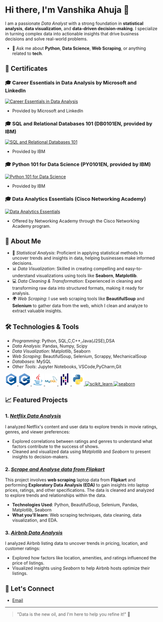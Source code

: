# Hi there, I'm Vanshika Ahuja 👋

I am a passionate *Data Analyst* with a strong foundation in **statistical analysis**, **data visualization**, and **data-driven decision-making**. I specialize in turning complex data into actionable insights that drive business decisions and solve real-world problems.
- 💬 Ask me about **Python**, **Data Science**, **Web Scraping**, or anything related to **tech**.

## 📜 Certificates

### 🎓 Career Essentials in Data Analysis by Microsoft and LinkedIn
[![Career Essentials in Data Analysis](https://drive.google.com/uc?export=view&id=1NEHoCXONcdtCrZ6N5XDbyrypOB40EdB3)](https://drive.google.com/file/d/1NEHoCXONcdtCrZ6N5XDbyrypOB40EdB3/view?usp=drivesdk)
- Provided by Microsoft and LinkedIn

### 🎓 SQL and Relational Databases 101 (DB0101EN, provided by IBM)
[![SQL and Relational Databases 101](https://drive.google.com/uc?export=view&id=1NAduGYzhUc3-VvCCPOpWG_vnOs9h6n8T)](https://drive.google.com/file/d/1NAduGYzhUc3-VvCCPOpWG_vnOs9h6n8T/view?usp=drivesdk)
- Provided by IBM

### 🎓 Python 101 for Data Science (PY0101EN, provided by IBM)
[![Python 101 for Data Science](https://drive.google.com/uc?export=view&id=1NE73vsKSWHnGRo0rQP_Qml7izLzODc6x)](https://drive.google.com/file/d/1NE73vsKSWHnGRo0rQP_Qml7izLzODc6x/view?usp=drivesdk)
- Provided by IBM

### 🎓 Data Analytics Essentials (Cisco Networking Academy)
[![Data Analytics Essentials](https://drive.google.com/uc?export=view&id=1OIWk2jRTUlqk2CoqJBUc1eeHjdzvCGVs)](https://drive.google.com/file/d/1OIWk2jRTUlqk2CoqJBUc1eeHjdzvCGVs/view?usp=drivesdk)
- Offered by Networking Academy through the Cisco Networking Academy program.


## 🚀 About Me

- 🔢 *Statistical Analysis*: Proficient in applying statistical methods to uncover trends and insights in data, helping businesses make informed decisions.
- 📊 *Data Visualization*: Skilled in creating compelling and easy-to-understand visualizations using tools like **Seaborn**, **Matplotlib**.
- 💻 *Data Cleaning & Transformation*: Experienced in cleaning and transforming raw data into structured formats, making it ready for analysis.
- 🌍 *Web Scraping*: I use web scraping tools like **BeautifulSoup** and **Selenium** to gather data from the web, which I clean and analyze to extract valuable insights.

## 🛠 Technologies & Tools

- *Programming*: Python, SQL,C,C++,Java(J2SE),DSA
- *Data Analysis*: Pandas, Numpy, Scipy
- *Data Visualization*:  Matplotlib, Seaborn
- *Web Scraping*: BeautifulSoup, Selenium, Scrappy, MechanicalSoup
- *Databases*: MySQL
- *Other Tools*: Jupyter Notebooks, VSCode,PyCharm,Git
<p align="left"> <a href="https://www.cprogramming.com/" target="_blank" rel="noreferrer"><img src="https://raw.githubusercontent.com/devicons/devicon/master/icons/c/c-original.svg" alt="c" width="40" height="40"/> </a> 
  <a href="https://www.w3schools.com/cpp/" target="_blank" rel="noreferrer"> <img src="https://raw.githubusercontent.com/devicons/devicon/master/icons/cplusplus/cplusplus-original.svg" alt="cplusplus" width="40" height="40"/> </a> 
 <a href="https://www.java.com" target="_blank" rel="noreferrer"> <img src="https://raw.githubusercontent.com/devicons/devicon/master/icons/java/java-original.svg" alt="java" width="40" height="40"/> </a> 
  <a href="https://www.mysql.com/" target="_blank" rel="noreferrer"> <img src="https://raw.githubusercontent.com/devicons/devicon/master/icons/mysql/mysql-original-wordmark.svg" alt="mysql" width="40" height="40"/> </a> 
 <a href="https://pandas.pydata.org/" target="_blank" rel="noreferrer"> <img src="https://raw.githubusercontent.com/devicons/devicon/2ae2a900d2f041da66e950e4d48052658d850630/icons/pandas/pandas-original.svg" alt="pandas" width="40" height="40"/> </a> 
  <a href="https://www.python.org" target="_blank" rel="noreferrer"> <img src="https://raw.githubusercontent.com/devicons/devicon/master/icons/python/python-original.svg" alt="python" width="40" height="40"/> </a> 
  <a href="https://scikit-learn.org/" target="_blank" rel="noreferrer"> <img src="https://upload.wikimedia.org/wikipedia/commons/0/05/Scikit_learn_logo_small.svg" alt="scikit_learn" width="40" height="40"/> </a> 
  <a href="https://seaborn.pydata.org/" target="_blank" rel="noreferrer"> <img src="https://seaborn.pydata.org/_images/logo-mark-lightbg.svg" alt="seaborn" width="40" height="40"/> </a> </p>

## 📈 Featured Projects

### 1. [*Netflix Data Analysis*](https://github.com/vanshika-ahuja1/Netflix_Data_Analysis)
I analyzed Netflix's content and user data to explore trends in movie ratings, genres, and viewer preferences:
- Explored correlations between ratings and genres to understand what factors contribute to the success of shows.
- Cleaned and visualized data using *Matplotlib* and *Seaborn* to present insights to decision-makers.

### 2. [*Scrape and Analyse data from Flipkart*](https://github.com/vanshika-ahuja1/scrape-and-analyze-laptops_from_flipkart)
This project involves **web scraping** laptop data from **Flipkart** and performing **Exploratory Data Analysis (EDA)** to gain insights into laptop prices, ratings, and other specifications. The data is cleaned and analyzed to explore trends and relationships within the data.
- **Technologies Used**: Python, BeautifulSoup, Selenium, Pandas, Matplotlib, Seaborn
- **What you’ll learn**: Web scraping techniques, data cleaning, data visualization, and EDA.

### 3. [*Airbnb Data Analysis*](https://github.com/vanshika-ahuja1/Airbnb_Data_Analysis)
I analyzed Airbnb listing data to uncover trends in pricing, location, and customer ratings:
- Explored how factors like location, amenities, and ratings influenced the price of listings.
- Visualized insights using *Seaborn* to help Airbnb hosts optimize their listings.

## 💬 Let's Connect

- [Email](mailto:vanshikaahuja54@gmail.com)

---

> "Data is the new oil, and I'm here to help you refine it!" 🌟
